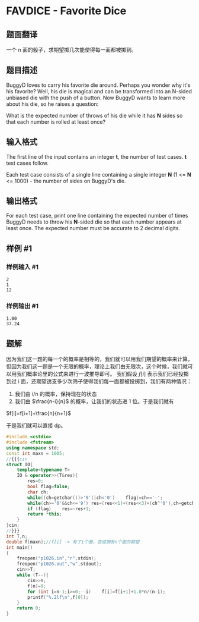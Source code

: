 # FAVDICE - Favorite Dice

## 题面翻译

一个 n 面的骰子，求期望掷几次能使得每一面都被掷到。

## 题目描述

BuggyD loves to carry his favorite die around. Perhaps you wonder why it's his favorite? Well, his die is magical and can be transformed into an N-sided unbiased die with the push of a button. Now BuggyD wants to learn more about his die, so he raises a question:

What is the expected number of throws of his die while it has **N** sides so that each number is rolled at least once?

## 输入格式

The first line of the input contains an integer **t**, the number of test cases. **t** test cases follow.

Each test case consists of a single line containing a single integer **N** (1 <= **N** <= 1000) - the number of sides on BuggyD's die.

## 输出格式

For each test case, print one line containing the expected number of times BuggyD needs to throw his **N**-sided die so that each number appears at least once. The expected number must be accurate to 2 decimal digits.

## 样例 #1

### 样例输入 #1

```
2
1
12
```

### 样例输出 #1

```
1.00
37.24
```


## 题解
因为我们这一题的每一个的概率是相等的，我们就可以用我们期望的概率来计算，但因为我们这一题是一个无限的概率，理论上我们由无限次，这个时候，我们就可以用我们概率论里的公式来进行一波推导即可。
我们假设 $f[i]$ 表示我们已经投掷到过 i 面，还期望透支多少次筛子使得我们每一面都被投掷到，我们有两种情况：
1. 我们由 i/n 的概率，保持现在的状态
2. 我们由 $\frac{n-i}{n}$ 的概率，让我们的状态进 1 位。于是我们就有

$f[i]=f[i+1]+\frac{n}{n+1}$

于是我们就可以直接 dp。

```cpp
#include <cstdio>
#include <fstream>
using namespace std;
const int maxn = 1005;
//{{{cin
struct IO{
	template<typename T>
	IO & operator>>(T&res){
		res=0;
		bool flag=false;
		char ch;
		while((ch=getchar())>'9'||ch<'0')	 flag|=ch=='-';
		while(ch>='0'&&ch<='9') res=(res<<1)+(res<<3)+(ch^'0'),ch=getchar();
		if (flag)	 res=~res+1;
		return *this;
	}
}cin;
//}}}
int T,n;
double f[maxn];//f[i] -> 有了i个面，变成拥有n个面的期望
int main()
{
	freopen("p1026.in","r",stdin);
	freopen("p1026.out","w",stdout);
	cin>>T;
	while (T--){
		cin>>n;
		f[n]=0;
		for (int i=n-1;i>=0;--i)	f[i]=f[i+1]+1.0*n/(n-i);
		printf("%.2lf\n",f[0]);
	}
	return 0;
}
```